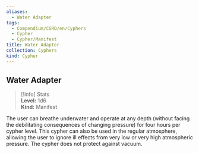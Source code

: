 ```yaml
---
aliases:
  - Water Adapter
tags:
  - Compendium/CSRD/en/Cyphers
  - Cypher
  - Cypher/Manifest
title: Water Adapter
collection: Cyphers
kind: Cypher
---
```

## Water Adapter  
>[!info] Stats  
> **Level:** 1d6  
> **Kind:** Manifest
  
The user can breathe underwater and operate at any depth (without facing the debilitating consequences of changing pressure) for four hours per cypher level. This cypher can also be used in the regular atmosphere, allowing the user to ignore ill effects from very low or very high atmospheric pressure. The cypher does not protect against vacuum.